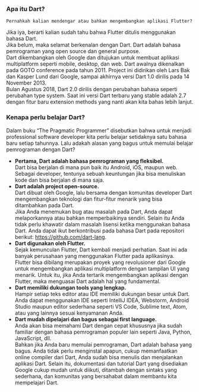 ### Apa itu Dart?
    Pernahkah kalian mendengar atau bahkan mengembangkan aplikasi Flutter? 
Jika iya, berarti kalian sudah tahu bahwa Flutter ditulis menggunakan bahasa Dart. 
\
Jika belum, maka selamat berkenalan dengan Dart.
Dart adalah bahasa pemrograman yang open source dan general purpose. 
\
Dart dikembangkan oleh Google dan ditujukan untuk membuat aplikasi multiplatform seperti mobile, desktop, dan web.
Dart awalnya dikenalkan pada GOTO conference pada tahun 2011. 
Project ini didirikan oleh Lars Bak dan Kasper Lund dari Google, sampai akhirnya versi Dart 1.0 dirilis pada 14 November 2013. 
\
Bulan Agustus 2018, Dart 2.0 dirilis dengan perubahan bahasa seperti perubahan type system. 
Saat ini versi Dart terbaru yang stable adalah 2.7 dengan fitur baru extension methods yang nanti akan kita bahas lebih lanjut.

### Kenapa perlu belajar Dart?
Dalam buku “The Pragmatic Programmer” disebutkan bahwa untuk menjadi professional software developer kita perlu belajar setidaknya satu bahasa baru setiap tahunnya. Lalu adakah alasan yang bagus untuk memulai belajar pemrograman dengan Dart?

- **Pertama, Dart adalah bahasa pemrograman yang fleksibel.** \
  Dart bisa berjalan di mana pun baik itu Android, iOS, maupun web. 
  \
  Sebagai developer, tentunya sebuah keuntungan jika bisa menuliskan kode dan bisa berjalan di mana saja.
- **Dart adalah project open-source.** \
  Dart dibuat oleh Google, lalu bersama dengan komunitas developer Dart mengembangkan teknologi dan fitur-fitur menarik yang bisa ditambahkan pada Dart. 
  \
  Jika Anda menemukan bug atau masalah pada Dart, Anda dapat melaporkannya atau bahkan memperbaikinya sendiri. Selain itu Anda tidak perlu khawatir dalam masalah lisensi ketika menggunakan bahasa Dart. Anda dapat ikut berkontribusi pada bahasa Dart pada repositori berikut: https://github.com/dart-lang.
- **Dart digunakan oleh Flutter.** \
  Sejak kemunculan Flutter, Dart kembali menjadi perhatian. Saat ini ada banyak perusahaan yang menggunakan Flutter pada aplikasinya. 
  \
  Flutter bisa dibilang merupakan proyek yang revolusioner dari Google untuk mengembangkan aplikasi multiplatform dengan tampilan UI yang menarik. Untuk itu, jika Anda tertarik mengembangkan aplikasi dengan Flutter, maka menguasai Dart adalah hal yang fundamental.
- **Dart memiliki dukungan tools yang lengkap.** \
  Hampir setiap teks editor atau IDE memiliki dukungan besar untuk Dart.
  \
  Anda dapat menggunakan IDE seperti IntelliJ IDEA, Webstorm, Android Studio maupun editor sederhana seperti VS Code, Sublime text, Atom,
  \
  atau yang lainnya sesuai kenyamanan Anda.
- **Dart mudah dipelajari dan bagus sebagai first language.** \
  Anda akan bisa memahami Dart dengan cepat khususnya jika sudah familiar dengan bahasa pemrograman populer lain seperti Java, Python, JavaScript, dll.
  \
  Bahkan jika Anda baru memulai pemrograman, Dart adalah bahasa yang bagus. Anda tidak perlu menginstal apapun, cukup memanfaatkan online compiler dari Dart, Anda sudah bisa menulis dan menjalankan aplikasi Dart. Selain itu, dokumentasi dan tutorial Dart yang disediakan Google cukup mudah untuk diikuti, ditambah dengan sintaks yang sederhana, dan komunitas yang bersahabat dalam membantu kita mempelajari Dart.
